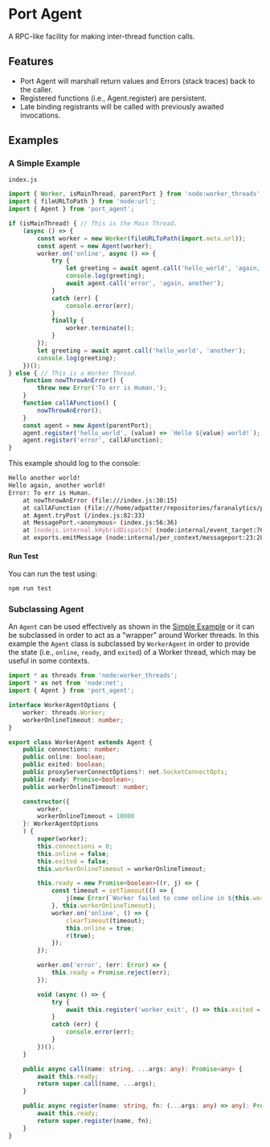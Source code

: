 # Port Agent

A RPC-like facility for making inter-thread function calls.

## Features
- Port Agent will marshall return values and Errors (stack traces) back to the caller.  
- Registered functions (i.e., Agent.register) are persistent.  
- Late binding registrants will be called with previously awaited invocations. 

## Examples

### A Simple Example
`index.js`
```js
import { Worker, isMainThread, parentPort } from 'node:worker_threads';
import { fileURLToPath } from 'node:url';
import { Agent } from 'port_agent';

if (isMainThread) { // This is the Main Thread.
    (async () => {
        const worker = new Worker(fileURLToPath(import.meta.url));
        const agent = new Agent(worker);
        worker.on('online', async () => {
            try {
                let greeting = await agent.call('hello_world', 'again, another');
                console.log(greeting);
                await agent.call('error', 'again, another');
            }
            catch (err) {
                console.error(err);
            }
            finally {
                worker.terminate();
            }
        });
        let greeting = await agent.call('hello_world', 'another');
        console.log(greeting);
    })();
} else { // This is a Worker Thread.
    function nowThrowAnError() {
        throw new Error('To err is Human.');
    }
    function callAFunction() {
        nowThrowAnError();
    }
    const agent = new Agent(parentPort);
    agent.register('hello_world', (value) => `Hello ${value} world!`);
    agent.register('error', callAFunction);
} 
```

This example should log to the console:

```bash
Hello another world!
Hello again, another world!
Error: To err is Human.
    at nowThrowAnError (file:///index.js:30:15)
    at callAFunction (file:///home/adpatter/repositories/faranalytics/port_agent/test/index.js:33:9)
    at Agent.tryPost (/index.js:82:33)
    at MessagePort.<anonymous> (index.js:56:36)
    at [nodejs.internal.kHybridDispatch] (node:internal/event_target:762:20)
    at exports.emitMessage (node:internal/per_context/messageport:23:28)
```

#### Run Test
You can run the test using:
```bash
npm run test
```

### Subclassing Agent
An `Agent` can be used effectively as shown in the [Simple Example](#a-simple-example) or it can be subclassed in order to act as a "wrapper" around Worker threads.  In this example the `Agent` class is subclassed by `WorkerAgent` in order to provide the state (i.e., `online`, `ready`, and `exited`) of a Worker thread, which may be useful in some contexts.

```ts
import * as threads from 'node:worker_threads';
import * as net from 'node:net';
import { Agent } from 'port_agent';

interface WorkerAgentOptions {
    worker: threads.Worker;
    workerOnlineTimeout: number;
}

export class WorkerAgent extends Agent {
    public connections: number;
    public online: boolean;
    public exited: boolean;
    public proxyServerConnectOptions?: net.SocketConnectOpts;
    public ready: Promise<boolean>;
    public workerOnlineTimeout: number;

    constructor({
        worker,
        workerOnlineTimeout = 10000
    }: WorkerAgentOptions
    ) {
        super(worker);
        this.connections = 0;
        this.online = false;
        this.exited = false;
        this.workerOnlineTimeout = workerOnlineTimeout;

        this.ready = new Promise<boolean>((r, j) => {
            const timeout = setTimeout(() => {
                j(new Error(`Worker failed to come online in ${this.workerOnlineTimeout} milliseconds.`));
            }, this.workerOnlineTimeout);
            worker.on('online', () => {
                clearTimeout(timeout);
                this.online = true;
                r(true);
            });
        });

        worker.on('error', (err: Error) => {
            this.ready = Promise.reject(err);
        });

        void (async () => {
            try {
                await this.register('worker_exit', () => this.exited = true);
            }
            catch (err) {
                console.error(err);
            }
        })();
    }

    public async call(name: string, ...args: any): Promise<any> {
        await this.ready;
        return super.call(name, ...args);
    }

    public async register(name: string, fn: (...args: any) => any): Promise<any> {
        await this.ready;
        return super.register(name, fn);
    }
}
```